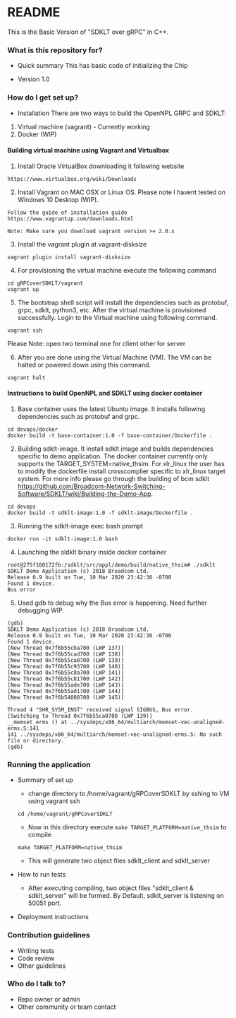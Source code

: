 # README #

This is the Basic Version of "SDKLT over gRPC" in C++.

### What is this repository for? ###

* Quick summary
  This has basic code of initializing the Chip

* Version
  1.0

### How do I get set up? ###

* Installation
There are two ways to build the OpenNPL GRPC and SDKLT:
1. Virtual machine (vagrant) - Currently working
2. Docker (WIP)

#### Building virtual machine using Vagrant and Virtualbox ####
1. Install Oracle VirtualBox downloading it following website
```
https://www.virtualbox.org/wiki/Downloads
```

2. Install Vagrant on MAC OSX or Linux OS. Please note I havent tested on Windows 10 Desktop (WIP).
```
Follow the guide of installation guide
https://www.vagrantup.com/downloads.html

Note: Make sure you download vagrant version >= 2.0.x
```

3. Install the vagrant plugin at vagrant-disksize
```
vagrant plugin install vagrant-disksize
```

4. For provisioning the virtual machine execute the following command
```
cd gRPCoverSDKLT/vagrant
vagrant up
```

5. The bootstrap shell script will install the dependencies such as protobuf, grpc, sdklt, python3, etc.
After the virtual machine is provisioned successfully. Login to the Virtual machine using following command.
```
vagrant ssh
```
Please Note: open two terminal one for client other for server

6. After you are done using the Virtual Machine (VM). The VM can be halted or powered down using this command.
```
vagrant halt
```

#### Instructions to build OpenNPL and SDKLT using docker container  ####

1. Base container uses the latest Ubuntu image. It installs following dependencies
such as protobuf and grpc.
```
cd devops/docker
docker build -t base-container:1.0 -f base-container/Dockerfile .
```

2. Building sdklt-image. It install sdklt image and builds dependencies specific to demo application.
The docker container currently only supports the TARGET_SYSTEM=native_thsim. For xlr_linux the user has
to modify the dockerfile install crosscomplier specific to xlr_linux target system.
For more info please go through the building of bcm sdklt
https://github.com/Broadcom-Network-Switching-Software/SDKLT/wiki/Building-the-Demo-App.
```
cd devops
docker build -t sdklt-image:1.0 -f sdklt-image/Dockerfile .
```

3. Running the sdklt-image exec bash prompt
```
docker run -it sdklt-image:1.0 bash
```

4. Launching the sldklt binary inside docker container
```
root@275f160172fb:/sdklt/src/appl/demo/build/native_thsim# ./sdklt
SDKLT Demo Application (c) 2018 Broadcom Ltd.
Release 0.9 built on Tue, 10 Mar 2020 23:42:36 -0700
Found 1 device.
Bus error
```

5. Used gdb to debug why the Bus error is happening. Need further debugging WIP.
```
(gdb)
SDKLT Demo Application (c) 2018 Broadcom Ltd.
Release 0.9 built on Tue, 10 Mar 2020 23:42:36 -0700
Found 1 device.
[New Thread 0x7f6b55cba700 (LWP 137)]
[New Thread 0x7f6b55cad700 (LWP 138)]
[New Thread 0x7f6b55ca0700 (LWP 139)]
[New Thread 0x7f6b55c93700 (LWP 140)]
[New Thread 0x7f6b55c8a700 (LWP 141)]
[New Thread 0x7f6b55c81700 (LWP 142)]
[New Thread 0x7f6b55ade700 (LWP 143)]
[New Thread 0x7f6b55ad1700 (LWP 144)]
[New Thread 0x7f6b54080700 (LWP 145)]

Thread 4 "SHR_SYSM_INST" received signal SIGBUS, Bus error.
[Switching to Thread 0x7f6b55ca0700 (LWP 139)]
__memset_erms () at ../sysdeps/x86_64/multiarch/memset-vec-unaligned-erms.S:141
141	../sysdeps/x86_64/multiarch/memset-vec-unaligned-erms.S: No such file or directory.
(gdb)
```

### Running the application ###

* Summary of set up
    * change directory to /home/vagrant/gRPCoverSDKLT by sshing to VM using vagrant ssh
    ```
    cd /home/vagrant/gRPCoverSDKLT
    ```
    * Now in this directory execute `make TARGET_PLATFORM=native_thsim` to compile
    ```
    make TARGET_PLATFORM=native_thsim
    ```
    * This will generate two object files sdklt_client and sdklt_server

* How to run tests
    * After executing compiling, two object files "sdklt_client & sdklt_server" will be formed. By Default, sdklt_server is listening on 50051 port.

* Deployment instructions

### Contribution guidelines ###

* Writing tests
* Code review
* Other guidelines

### Who do I talk to? ###

* Repo owner or admin
* Other community or team contact